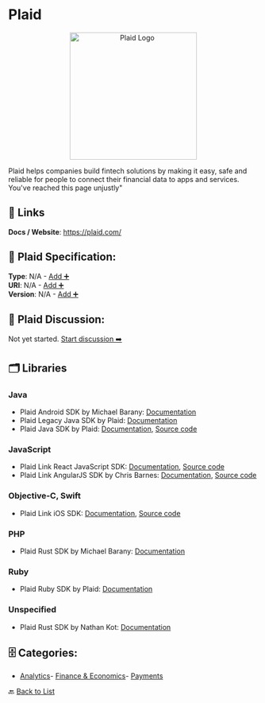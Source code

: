 # Plaid
<p align="center">
    <img width="256" src="https://raw.githubusercontent.com/apis-list/apis-list/main/apis/plaid/logo_256x256.png" alt="Plaid Logo"/>
</p>
Plaid helps companies build fintech solutions by making it easy, safe and reliable for people to connect their financial data to apps and services. You&apos;ve reached this page unjustly"

##  🔗 Links
**Docs / Website**: https://plaid.com/

## 🧬 Plaid Specification:
**Type**: N/A - [Add ➕](https://github.com/apis-list/apis-list/edit/main/apis.yaml#L14991)  
**URI**: N/A - [Add ➕](https://github.com/apis-list/apis-list/edit/main/apis.yaml#L14991)  
**Version**: N/A - [Add ➕](https://github.com/apis-list/apis-list/edit/main/apis.yaml#L14991)

## 💬 Plaid Discussion:
Not yet started. [Start discussion ➡️](https://github.com/apis-list/apis-list/discussions/new)

## 🗂️ Libraries
### Java
- Plaid Android SDK by Michael Barany: [Documentation](https://github.com/mbarany/Plaid-Android)
- Plaid Legacy Java SDK by Plaid: [Documentation](https://github.com/plaid/plaid-java-legacy)
- Plaid Java SDK by Plaid: [Documentation](https://plaid.com/docs/), [Source code](https://github.com/plaid/plaid-java)
### JavaScript
- Plaid Link React JavaScript SDK: [Documentation](https://plaid.com/docs/libraries/#link-client-libraries), [Source code](https://github.com/plaid/react-plaid-link)
- Plaid Link AngularJS SDK by Chris Barnes: [Documentation](https://plaid.com/docs/libraries), [Source code](https://github.com/csbarnes/angular-plaid-link)
### Objective-C, Swift
- Plaid Link iOS SDK: [Documentation](https://plaid.com/docs/#ios-bindings), [Source code](https://github.com/plaid/plaid-link-ios)
### PHP
- Plaid Rust SDK by Michael Barany: [Documentation](https://github.com/mbarany/Plaid-Backend)
### Ruby
- Plaid Ruby SDK by Plaid: [Documentation](https://github.com/plaid/plaid-ruby)
### Unspecified
- Plaid Rust SDK by Nathan Kot: [Documentation](https://github.com/nathankot/plaid-rust)


## 🗄️ Categories:
- [Analytics](https://github.com/apis-list/apis-list#analytics-)- [Finance & Economics](https://github.com/apis-list/apis-list#finance--economics-)- [Payments](https://github.com/apis-list/apis-list#payments-)

🔙  [Back to List](https://github.com/apis-list/apis-list)
